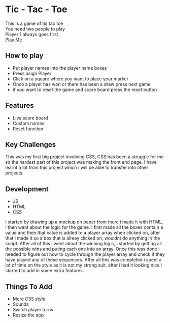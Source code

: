 # Tic - Tac - Toe
This is a game of tic tac toe<br/>
You need two people to play<br/>
Player 1 always goes first<br/>
<a href="https://jeremy3144.github.io/Tic-Tac-Toe-Project1"/> Play Me </a>

## How to play
- Put player names into the player name boxes
- Press asign Player
- Click on a square where you want to place your marker
- Once a player has won or there has been a draw press next game
- if you want to reset the game and score board press the reset button

## Features
- Live score board
- Custom names
- Reset function

## Key Challenges
This was my first big project involving CSS, CSS has been a struggle for me so the hardest part of this project was making the front end page.
I have learnt a lot from this project which i will be able to transfer into other projects.

## Development 
- JS 
- HTML
- CSS

I started by drawing up a mockup on paper from there i made it with HTML, i then went about the logic for the game.
I first made all the boxes contain a value and then that value is added to a player array when clicked on, after that i made it so a box that is alreay clicked on, wouldnt do anything in the script.
After all of this i went about the winning logic, i started by getting all the possible wins and puting each one into an array. Once this was done i needed to figure out how to cycle through the player array and check if they have played any of these sequences. After all this was completed i spent a lot of time on the style as it is not my strong suit. after i had it looking nice i started to add in some extra features.
## Things To Add
- More CSS style
- Sounds
- Switch player turns
- Resize the app

